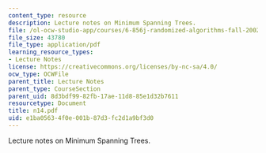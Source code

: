 ```yaml
---
content_type: resource
description: Lecture notes on Minimum Spanning Trees.
file: /ol-ocw-studio-app/courses/6-856j-randomized-algorithms-fall-2002/e1ba05634f0e001b87d3fc2d1a9bf3d0_n14.pdf
file_size: 43780
file_type: application/pdf
learning_resource_types:
- Lecture Notes
license: https://creativecommons.org/licenses/by-nc-sa/4.0/
ocw_type: OCWFile
parent_title: Lecture Notes
parent_type: CourseSection
parent_uid: 8d3bdf99-82fb-17ae-11d8-85e1d32b7611
resourcetype: Document
title: n14.pdf
uid: e1ba0563-4f0e-001b-87d3-fc2d1a9bf3d0
---
```

Lecture notes on Minimum Spanning Trees.